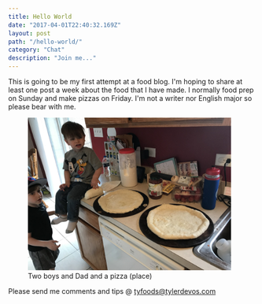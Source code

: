```yaml
---
title: Hello World
date: "2017-04-01T22:40:32.169Z"
layout: post
path: "/hello-world/"
category: "Chat"
description: "Join me..."
---
```


This is going to be my first attempt at a food blog.  I'm hoping to share at least one post a week about the food that I have made.  I normally food prep on Sunday and make pizzas on Friday.
I'm not a writer nor English major so please bear with me.

<figure class="center">
    <img style="height: 310px;" src="./boyspizza.jpg" alt="Two boys and Dad and a pizza">
    <figcaption>Two boys and Dad and a pizza (place)</figcaption>
</figure>

Please send me comments and tips @ tyfoods@tylerdevos.com

